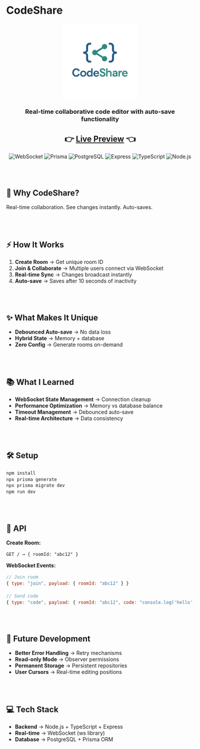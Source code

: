 # CodeShare

<div align="center">
  <img src="https://github.com/pranavmamatha/CodeShare/blob/main/frontend/public/android-chrome-512x512.png" alt="CodeShare Logo" width="200" height="200">
  
  <h3>Real-time collaborative code editor with auto-save functionality</h3>
  
  <h2>👉 <a href="https://pranav-codeshare.vercel.app/">Live Preview</a> 👈</h2>
  
  <img alt="WebSocket" src="https://img.shields.io/badge/WebSocket-010101.svg?style=flat&logo=Socket.io&logoColor=white" />
  <img alt="Prisma" src="https://img.shields.io/badge/Prisma-2D3748.svg?style=flat&logo=Prisma&logoColor=white" />
  <img alt="PostgreSQL" src="https://img.shields.io/badge/PostgreSQL-4169E1.svg?style=flat&logo=PostgreSQL&logoColor=white" />
  <img alt="Express" src="https://img.shields.io/badge/Express-000000.svg?style=flat&logo=Express&logoColor=white" />
  <img alt="TypeScript" src="https://img.shields.io/badge/TypeScript-3178C6.svg?style=flat&logo=TypeScript&logoColor=white" />
  <img alt="Node.js" src="https://img.shields.io/badge/Node.js-339933.svg?style=flat&logo=Node.js&logoColor=white" />
</div>

<br><br>

## 🚀 Why CodeShare?

Real-time collaboration. See changes instantly. Auto-saves.

<br><br>

## ⚡ How It Works

1. **Create Room** → Get unique room ID
2. **Join & Collaborate** → Multiple users connect via WebSocket
3. **Real-time Sync** → Changes broadcast instantly
4. **Auto-save** → Saves after 10 seconds of inactivity

<br><br>

## ✨ What Makes It Unique

- **Debounced Auto-save** → No data loss
- **Hybrid State** → Memory + database
- **Zero Config** → Generate rooms on-demand

<br><br>

## 📚 What I Learned

- **WebSocket State Management** → Connection cleanup
- **Performance Optimization** → Memory vs database balance
- **Timeout Management** → Debounced auto-save
- **Real-time Architecture** → Data consistency

<br><br>

## 🛠️ Setup

```bash
npm install
npx prisma generate
npx prisma migrate dev
npm run dev
```

<br><br>

## 🔌 API

**Create Room:**
```
GET / → { roomId: "abc12" }
```

**WebSocket Events:**
```javascript
// Join room
{ type: "join", payload: { roomId: "abc12" } }

// Send code
{ type: "code", payload: { roomId: "abc12", code: "console.log('hello');" } }
```

<br><br>

## 🚀 Future Development

- **Better Error Handling** → Retry mechanisms
- **Read-only Mode** → Observer permissions
- **Permanent Storage** → Persistent repositories
- **User Cursors** → Real-time editing positions

<br><br>

## 💻 Tech Stack

- **Backend** → Node.js + TypeScript + Express
- **Real-time** → WebSocket (ws library)
- **Database** → PostgreSQL + Prisma ORM
